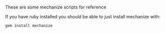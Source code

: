 These are some mechanize scripts for reference


If you have ruby installed you should be able to just install mechanize with:

    gem install mechanize
